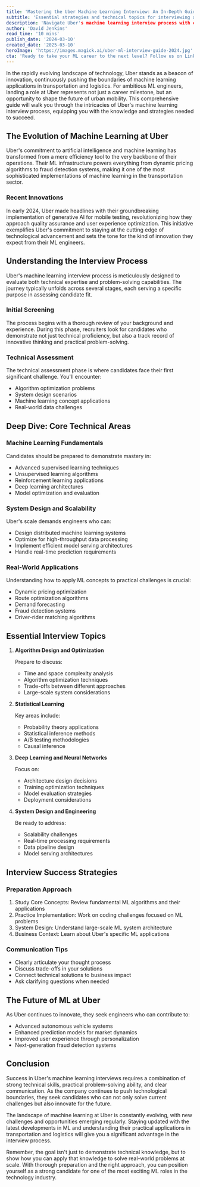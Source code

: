 ```yaml
---
title: 'Mastering the Uber Machine Learning Interview: An In-Depth Guide for 2024'
subtitle: 'Essential strategies and technical topics for interviewing at Uber's ML division'
description: 'Navigate Uber's machine learning interview process with confidence using this comprehensive guide. From technical assessments to system design challenges, learn what it takes to join one of tech's most innovative ML teams in 2024.'
author: 'David Jenkins'
read_time: '10 mins'
publish_date: '2024-03-10'
created_date: '2025-03-10'
heroImage: 'https://images.magick.ai/uber-ml-interview-guide-2024.jpg'
cta: 'Ready to take your ML career to the next level? Follow us on LinkedIn for more insider tips on tech interviews and stay updated with the latest developments in machine learning at top companies like Uber.'
---
```


In the rapidly evolving landscape of technology, Uber stands as a beacon of innovation, continuously pushing the boundaries of machine learning applications in transportation and logistics. For ambitious ML engineers, landing a role at Uber represents not just a career milestone, but an opportunity to shape the future of urban mobility. This comprehensive guide will walk you through the intricacies of Uber's machine learning interview process, equipping you with the knowledge and strategies needed to succeed.

## The Evolution of Machine Learning at Uber

Uber's commitment to artificial intelligence and machine learning has transformed from a mere efficiency tool to the very backbone of their operations. Their ML infrastructure powers everything from dynamic pricing algorithms to fraud detection systems, making it one of the most sophisticated implementations of machine learning in the transportation sector.

### Recent Innovations

In early 2024, Uber made headlines with their groundbreaking implementation of generative AI for mobile testing, revolutionizing how they approach quality assurance and user experience optimization. This initiative exemplifies Uber's commitment to staying at the cutting edge of technological advancement and sets the tone for the kind of innovation they expect from their ML engineers.

## Understanding the Interview Process

Uber's machine learning interview process is meticulously designed to evaluate both technical expertise and problem-solving capabilities. The journey typically unfolds across several stages, each serving a specific purpose in assessing candidate fit.

### Initial Screening

The process begins with a thorough review of your background and experience. During this phase, recruiters look for candidates who demonstrate not just technical proficiency, but also a track record of innovative thinking and practical problem-solving.

### Technical Assessment

The technical assessment phase is where candidates face their first significant challenge. You'll encounter:

- Algorithm optimization problems
- System design scenarios
- Machine learning concept applications
- Real-world data challenges

## Deep Dive: Core Technical Areas

### Machine Learning Fundamentals

Candidates should be prepared to demonstrate mastery in:

- Advanced supervised learning techniques
- Unsupervised learning algorithms
- Reinforcement learning applications
- Deep learning architectures
- Model optimization and evaluation

### System Design and Scalability

Uber's scale demands engineers who can:

- Design distributed machine learning systems
- Optimize for high-throughput data processing
- Implement efficient model serving architectures
- Handle real-time prediction requirements

### Real-World Applications

Understanding how to apply ML concepts to practical challenges is crucial:

- Dynamic pricing optimization
- Route optimization algorithms
- Demand forecasting
- Fraud detection systems
- Driver-rider matching algorithms

## Essential Interview Topics

1. **Algorithm Design and Optimization**

   Prepare to discuss:

   - Time and space complexity analysis
   - Algorithm optimization techniques
   - Trade-offs between different approaches
   - Large-scale system considerations

2. **Statistical Learning**

   Key areas include:

   - Probability theory applications
   - Statistical inference methods
   - A/B testing methodologies
   - Causal inference

3. **Deep Learning and Neural Networks**

   Focus on:

   - Architecture design decisions
   - Training optimization techniques
   - Model evaluation strategies
   - Deployment considerations

4. **System Design and Engineering**

   Be ready to address:

   - Scalability challenges
   - Real-time processing requirements
   - Data pipeline design
   - Model serving architectures

## Interview Success Strategies

### Preparation Approach

1. Study Core Concepts: Review fundamental ML algorithms and their applications
2. Practice Implementation: Work on coding challenges focused on ML problems
3. System Design: Understand large-scale ML system architecture
4. Business Context: Learn about Uber's specific ML applications

### Communication Tips

- Clearly articulate your thought process
- Discuss trade-offs in your solutions
- Connect technical solutions to business impact
- Ask clarifying questions when needed

## The Future of ML at Uber

As Uber continues to innovate, they seek engineers who can contribute to:

- Advanced autonomous vehicle systems
- Enhanced prediction models for market dynamics
- Improved user experience through personalization
- Next-generation fraud detection systems

## Conclusion

Success in Uber's machine learning interviews requires a combination of strong technical skills, practical problem-solving ability, and clear communication. As the company continues to push technological boundaries, they seek candidates who can not only solve current challenges but also innovate for the future.

The landscape of machine learning at Uber is constantly evolving, with new challenges and opportunities emerging regularly. Staying updated with the latest developments in ML and understanding their practical applications in transportation and logistics will give you a significant advantage in the interview process.

Remember, the goal isn't just to demonstrate technical knowledge, but to show how you can apply that knowledge to solve real-world problems at scale. With thorough preparation and the right approach, you can position yourself as a strong candidate for one of the most exciting ML roles in the technology industry.
